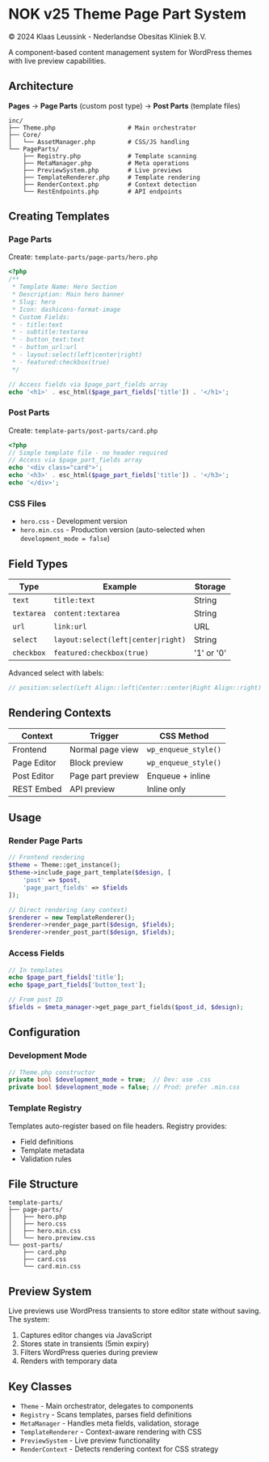 # NOK v25 Theme Page Part System
&copy; 2024 Klaas Leussink - Nederlandse Obesitas Kliniek B.V.

A component-based content management system for WordPress themes with live preview capabilities.

## Architecture

**Pages** → **Page Parts** (custom post type) → **Post Parts** (template files)

```
inc/
├── Theme.php                    # Main orchestrator
├── Core/
│   └── AssetManager.php         # CSS/JS handling
└── PageParts/
    ├── Registry.php             # Template scanning
    ├── MetaManager.php          # Meta operations
    ├── PreviewSystem.php        # Live previews
    ├── TemplateRenderer.php     # Template rendering
    ├── RenderContext.php        # Context detection
    └── RestEndpoints.php        # API endpoints
```

## Creating Templates

### Page Parts
Create: `template-parts/page-parts/hero.php`

```php
<?php
/**
 * Template Name: Hero Section
 * Description: Main hero banner
 * Slug: hero
 * Icon: dashicons-format-image
 * Custom Fields:
 * - title:text
 * - subtitle:textarea  
 * - button_text:text
 * - button_url:url
 * - layout:select(left|center|right)
 * - featured:checkbox(true)
 */

// Access fields via $page_part_fields array
echo '<h1>' . esc_html($page_part_fields['title']) . '</h1>';
```

### Post Parts
Create: `template-parts/post-parts/card.php`

```php
<?php
// Simple template file - no header required
// Access via $page_part_fields array
echo '<div class="card">';
echo '<h3>' . esc_html($page_part_fields['title']) . '</h3>';
echo '</div>';
```

### CSS Files
- `hero.css` - Development version
- `hero.min.css` - Production version (auto-selected when `development_mode = false`)

## Field Types

| Type | Example | Storage |
|------|---------|---------|
| `text` | `title:text` | String |
| `textarea` | `content:textarea` | String |
| `url` | `link:url` | URL |
| `select` | `layout:select(left\|center\|right)` | String |
| `checkbox` | `featured:checkbox(true)` | '1' or '0' |

Advanced select with labels:
```php
// position:select(Left Align::left|Center::center|Right Align::right)
```

## Rendering Contexts

| Context | Trigger | CSS Method |
|---------|---------|-----------|
| Frontend | Normal page view | `wp_enqueue_style()` |
| Page Editor | Block preview | `wp_enqueue_style()` |
| Post Editor | Page part preview | Enqueue + inline |
| REST Embed | API preview | Inline only |

## Usage

### Render Page Parts
```php
// Frontend rendering
$theme = Theme::get_instance();
$theme->include_page_part_template($design, [
    'post' => $post,
    'page_part_fields' => $fields
]);

// Direct rendering (any context)
$renderer = new TemplateRenderer();
$renderer->render_page_part($design, $fields);
$renderer->render_post_part($design, $fields);
```

### Access Fields
```php
// In templates
echo $page_part_fields['title'];
echo $page_part_fields['button_text'];

// From post ID
$fields = $meta_manager->get_page_part_fields($post_id, $design);
```

## Configuration

### Development Mode
```php
// Theme.php constructor
private bool $development_mode = true;  // Dev: use .css
private bool $development_mode = false; // Prod: prefer .min.css
```

### Template Registry
Templates auto-register based on file headers. Registry provides:
- Field definitions
- Template metadata
- Validation rules

## File Structure
```
template-parts/
├── page-parts/
│   ├── hero.php
│   ├── hero.css
│   ├── hero.min.css
│   └── hero.preview.css
└── post-parts/
    ├── card.php
    ├── card.css
    └── card.min.css
```

## Preview System

Live previews use WordPress transients to store editor state without saving. The system:
1. Captures editor changes via JavaScript
2. Stores state in transients (5min expiry)
3. Filters WordPress queries during preview
4. Renders with temporary data

## Key Classes

- `Theme` - Main orchestrator, delegates to components
- `Registry` - Scans templates, parses field definitions
- `MetaManager` - Handles meta fields, validation, storage
- `TemplateRenderer` - Context-aware rendering with CSS
- `PreviewSystem` - Live preview functionality
- `RenderContext` - Detects rendering context for CSS strategy